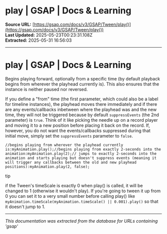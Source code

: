 # play | GSAP | Docs & Learning

**Source URL:** [https://gsap.com/docs/v3/GSAP/Tween/play()](https://gsap.com/docs/v3/GSAP/Tween/play())  
**Last Updated:** 2025-05-23T00:23:31.108Z  
**Extracted:** 2025-05-31 16:56:03

---

# play | GSAP | Docs & Learning

Begins playing forward, optionally from a specific time (by default playback begins from wherever the playhead currently is). This also ensures that the instance is neither paused nor reversed.

If you define a "from" time (the first parameter, which could also be a label for timeline instances), the playhead moves there immediately and if there are any events/callbacks inbetween where the playhead was and the new time, they will not be triggered because by default `suppressEvents` (the 2nd parameter) is `true`. Think of it like picking the needle up on a record player and moving it to a new position before placing it back on the record. If, however, you do not want the events/callbacks suppressed during that initial move, simply set the `suppressEvents` parameter to `false`.

```
//begins playing from wherever the playhead currently is:myAnimation.play();//begins playing from exactly 2-seconds into the animation:myAnimation.play(2);// jumps to exactly 2-seconds into the animation and starts playing but doesn't suppress events (meaning it will trigger any callbacks between the old and new playhead positions):myAnimation.play(2, false);
```

tip

if the Tween's timeScale is exactly 0 when play() is called, it will be changed to 1 (otherwise it wouldn't play). If you're going to tween it up from 0 you can set it to a very small number before calling play() like `myAnimation.timeScale(myAnimation.timeScale() || 0.001).play()` so that it doesn't jump to 1.

---

*This documentation was extracted from the database for URLs containing 'gsap'*
